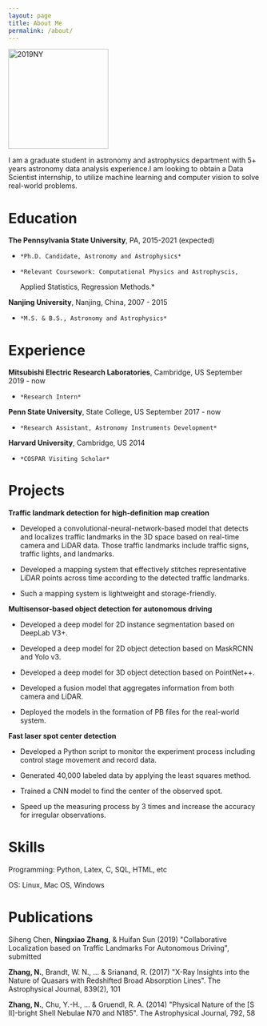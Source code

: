```yaml
---
layout: page
title: About Me
permalink: /about/
---
```

<img src="../assets/img/2019NY.jpg" alt="2019NY" width="200"/>

I am a graduate student in astronomy and astrophysics department with 5+ years astronomy data analysis experience.I am looking to obtain a Data Scientist internship, to utilize machine learning and computer vision to solve real-world problems.



Education
=========

**The Pennsylvania State University**, PA, 2015-2021 (expected)

-     *Ph.D. Candidate, Astronomy and Astrophysics*

-     *Relevant Coursework: Computational Physics and Astrophyscis,
    Applied Statistics, Regression Methods.*

**Nanjing University**, Nanjing, China, 2007 - 2015

-     *M.S. & B.S., Astronomy and Astrophysics*

Experience
==========

**Mitsubishi Electric Research Laboratories**, Cambridge, US
    September 2019 - now

-     *Research Intern*

**Penn State University**, State College, US September 2017 - now

-     *Research Assistant, Astronomy Instruments Development*

**Harvard University**, Cambridge, US 2014

-     *COSPAR Visiting Scholar*

Projects
========

**Traffic landmark detection for high-definition map creation**

-   Developed a convolutional-neural-network-based model that detects
    and localizes traffic landmarks in the 3D space based on real-time
    camera and LiDAR data. Those traffic landmarks include traffic
    signs, traffic lights, and landmarks.

-   Developed a mapping system that effectively stitches representative
    LiDAR points across time according to the detected traffic
    landmarks.

-   Such a mapping system is lightweight and storage-friendly.

**Multisensor-based object detection for autonomous driving**

-   Developed a deep model for 2D instance segmentation based on DeepLab
    V3+.

-   Developed a deep model for 2D object detection based on MaskRCNN and
    Yolo v3.

-   Developed a deep model for 3D object detection based on PointNet++.

-   Developed a fusion model that aggregates information from both
    camera and LiDAR.

-   Deployed the models in the formation of PB files for the real-world
    system.

**Fast laser spot center detection**

-   Developed a Python script to monitor the experiment process
    including control stage movement and record data.

-   Generated 40,000 labeled data by applying the least squares method.

-   Trained a CNN model to find the center of the observed spot.

-   Speed up the measuring process by 3 times and increase the accuracy
    for irregular observations.

Skills
======

Programming: Python, Latex, C, SQL, HTML, etc

OS: Linux, Mac OS, Windows

Publications
============

Siheng Chen, **Ningxiao Zhang**, & Huifan Sun (2019) \"Collaborative
Localization based on Traffic Landmarks For Autonomous Driving\",
submitted

**Zhang, N.**, Brandt, W. N., \... & Srianand, R. (2017) \"X-Ray
Insights into the Nature of Quasars with Redshifted Broad Absorption
Lines\". The Astrophysical Journal, 839(2), 101

**Zhang, N.**, Chu, Y.-H., \... & Gruendl, R. A. (2014) \"Physical
Nature of the \[S II\]-bright Shell Nebulae N70 and N185\". The
Astrophysical Journal, 792, 58
